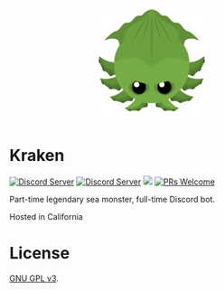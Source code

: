 <p align=center><img src="images/Kraken.png" height="200" width="200"></p>

# Kraken

[<img src="https://discordapp.com/api/guilds/606716567182639105/widget.png?style=shield" alt="Discord Server">](https://discord.gg/RFbC4aD) [<img src="https://discordapp.com/api/guilds/608916967579058197/widget.png?style=shield" alt="Discord Server">](https://discord.gg/wydz64m) [<img src="https://img.shields.io/badge/discord-py-blue.svg">](https://github.com/Rapptz/discord.py) [![PRs Welcome](https://img.shields.io/badge/PRs-welcome-brightgreen.svg?style=flat-square)](http://makeapullrequest.com)

Part-time legendary sea monster, full-time Discord bot.

Hosted in California

# License
[GNU GPL v3](LICENSE).
